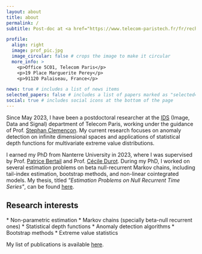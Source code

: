 ```yaml
---
layout: about
title: about
permalink: /
subtitle: Post-doc at <a href="https://www.telecom-paristech.fr/fr/recherche/laboratoires/laboratoire-traitement-et-communication-de-linformation-ltci">LTCI</a> Telecom Paris, Institut Polytechnique de Paris <br> <strong>Email:</strong> fernandez [at] telecom-paris [dot] fr

profile:
  align: right
  image: prof_pic.jpg
  image_circular: false # crops the image to make it circular
  more_info: >
    <p>Office 5C01, Telecom Paris</p>
    <p>19 Place Marguerite Perey</p>
    <p>91120 Palaiseau, France</p>

news: true # includes a list of news items
selected_papers: false # includes a list of papers marked as "selected={true}"
social: true # includes social icons at the bottom of the page
---
```



Since May 2023, I have been a postdoctoral researcher at the [IDS](https://www.telecom-paris.fr/fr/ecole/departements-enseignement-recherche/image-donnees-signal) (Image, Data and Signal) department of Telecom Paris, working under the guidance of Prof. [Stephan Clemençon](https://perso.telecom-paristech.fr/clemenco/). My current research focuses on anomaly detection on infinite dimensional spaces and applications of statistical depth functions for multivariate extreme value distributions.

I earned my PhD from Nanterre University in 2023, where I was supervised by Prof. [Patrice Bertail](https://bertail.perso.math.cnrs.fr/) and Prof. [Cécile Durot](https://www.parisnanterre.fr/cecile-durot). During my PhD, I worked on several estimation problems on beta null-recurrent Markov chains, including tail-index estimation, bootstrap methods, and non-linear cointegrated models. My thesis, titled *"Estimation Problems on Null Recurrent Time Series"*, can be found [here](https://theses.hal.science/tel-04267982/document).

<h2> Research interests </h2>
* Non-parametric estimation
* Markov chains (specially beta-null recurrent ones)
* Statistical depth functions
* Anomaly detection algorithms
* Bootstrap methods
* Extreme value statistics


My list of publications is available [here](/publications).

